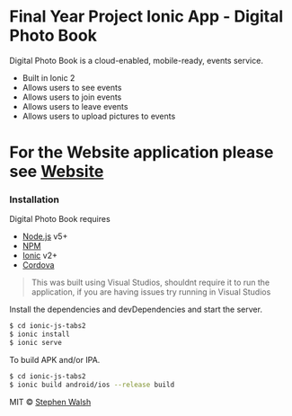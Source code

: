 # Final Year Project Ionic App -  Digital Photo Book 


 Digital Photo Book is a cloud-enabled, mobile-ready, events service.

  - Built in Ionic 2
  - Allows users to see events
  - Allows users to join events
  - Allows users to leave events
  - Allows users to upload pictures to events

# For the Website application please see [Website](https://github.com/Steve-Walsh/website)


### Installation

Digital Photo Book requires 
  - [Node.js](https://nodejs.org/) v5+ 
  - [NPM](https://www.npmjs.com/) 
  - [Ionic](https://ionicframework.com/docs/intro/installation/) v2+ 
  - [Cordova](https://cordova.apache.org/)
  
 >This was built using Visual Studios, shouldnt require it to run the application, if you are having issues try running in Visual Studios
  
  
Install the dependencies and devDependencies and start the server.
```sh
$ cd ionic-js-tabs2
$ ionic install
$ ionic serve
```

To build APK and/or IPA.
```sh
$ cd ionic-js-tabs2
$ ionic build android/ios --release build
```
MIT © [Stephen Walsh](https://github.com/Steve-Walsh/ionic-App/blob/master/LICENSE)



